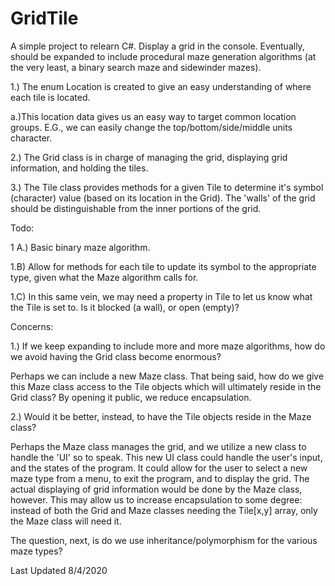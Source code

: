 # GridTile
A simple project to relearn C#. Display a grid in the console. Eventually, should be expanded to include procedural maze generation algorithms (at the very least, a binary search maze and sidewinder mazes). 

1.) The enum Location is created to give an easy understanding of where each tile is located.

  a.)This location data gives us an easy way to target common location groups. E.G., we can easily change the top/bottom/side/middle units character.

2.) The Grid class is in charge of managing the grid, displaying grid information, and holding the tiles. 

3.) The Tile class provides methods for a given Tile to determine it's symbol (character) value (based on its location in the Grid). The 'walls' of the grid should be distinguishable from the inner portions of the grid. 

Todo:

1 A.) Basic binary maze algorithm. 

1.B) Allow for methods for each tile to update its symbol to the appropriate type, given what the Maze algorithm calls for. 

1.C) In this same vein, we may need a property in Tile to let us know what the Tile is set to. Is it blocked (a wall), or open (empty)? 

Concerns:

1.) If we keep expanding to include more and more maze algorithms, how do we avoid having the Grid class become enormous? 

Perhaps we can include a new Maze class. That being said, how do we give this Maze class access to the Tile objects which will ultimately reside in the Grid class? By opening it public, we reduce encapsulation. 

2.) Would it be better, instead, to have the Tile objects reside in the Maze class? 

Perhaps the Maze class manages the grid, and we utilize a new class to handle the 'UI' so to speak. This new UI class could handle the user's input, and the states of the program. It could allow for the user to select a new maze type from a menu, to exit the program, and to display the grid. The actual displaying of grid information would be done by the Maze class, however. This may allow us to increase encapsulation to some degree: instead of both the Grid and Maze classes needing the Tile[x,y] array, only the Maze class will need it. 

The question, next, is do we use inheritance/polymorphism for the various maze types? 


Last Updated 8/4/2020


 
